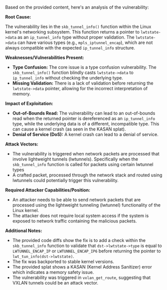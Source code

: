 Based on the provided content, here's an analysis of the vulnerability:

**Root Cause:**

The vulnerability lies in the `skb_tunnel_info()` function within the Linux kernel's networking subsystem. This function returns a pointer to `lwtstate->data` as an `ip_tunnel_info` type without proper validation. The `lwtstate->data` can have various types (e.g., `mpls_iptunnel_encap`), which are not always compatible with the expected `ip_tunnel_info` structure.

**Weaknesses/Vulnerabilities Present:**

- **Type Confusion:** The core issue is a type confusion vulnerability. The `skb_tunnel_info()` function blindly casts `lwtstate->data` to `ip_tunnel_info` without checking the underlying type.
- **Missing Validation:** There is a lack of validation before returning the `lwtstate->data` pointer, allowing for the incorrect interpretation of memory.

**Impact of Exploitation:**

- **Out-of-Bounds Read:** The vulnerability can lead to an out-of-bounds read when the returned pointer is dereferenced as an `ip_tunnel_info` type, while the underlying data is of a different, incompatible type. This can cause a kernel crash (as seen in the KASAN splat).
- **Denial of Service (DoS):** A kernel crash can lead to a denial of service.

**Attack Vectors:**

- The vulnerability is triggered when network packets are processed that involve lightweight tunnels (lwtunnels). Specifically when the `skb_tunnel_info` function is called for packets using certain lwtunnel types
- A crafted packet, processed through the network stack and routed using lwtunnels could potentially trigger this vulnerability.

**Required Attacker Capabilities/Position:**

- An attacker needs to be able to send network packets that are processed using the lightweight tunneling (lwtunnel) functionality of the Linux kernel.
- The attacker does not require local system access if the system is exposed to network traffic containing the malicious packets.

**Additional Notes:**

- The provided code diffs show the fix is to add a check within the `skb_tunnel_info` function to validate that `dst->lwtstate->type` is equal to  `LWTUNNEL_ENCAP_IP` or `LWTUNNEL_ENCAP_IP6` before returning the pointer to `lwt_tun_info(dst->lwtstate)`.
- The fix was backported to stable kernel versions.
- The provided splat shows a KASAN (Kernel Address Sanitizer) error which indicates a memory safety issue.
- The vulnerability was triggered in `vxlan_get_route`, suggesting that VXLAN tunnels could be an attack vector.